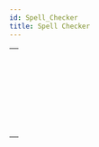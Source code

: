 ```yaml
---
id: Spell_Checker
title: Spell Checker
---
```

||
|---|
|[<!-- INCLUDE #_command_.SPELL ADD TO USER DICTIONARY.Syntax -->](../../commands-legacy/spell-add-to-user-dictionary.md)<br/>|
|[<!-- INCLUDE #_command_.SPELL CHECK TEXT.Syntax -->](../../commands-legacy/spell-check-text.md)<br/>|
|[<!-- INCLUDE #_command_.SPELL CHECKING.Syntax -->](../../commands-legacy/spell-checking.md)<br/>|
|[<!-- INCLUDE #_command_.SPELL Get current dictionary.Syntax -->](../../commands-legacy/spell-get-current-dictionary.md)<br/>|
|[<!-- INCLUDE #_command_.SPELL GET DICTIONARY LIST.Syntax -->](../../commands-legacy/spell-get-dictionary-list.md)<br/>|
|[<!-- INCLUDE #_command_.SPELL SET CURRENT DICTIONARY.Syntax -->](../../commands-legacy/spell-set-current-dictionary.md)<br/>|
